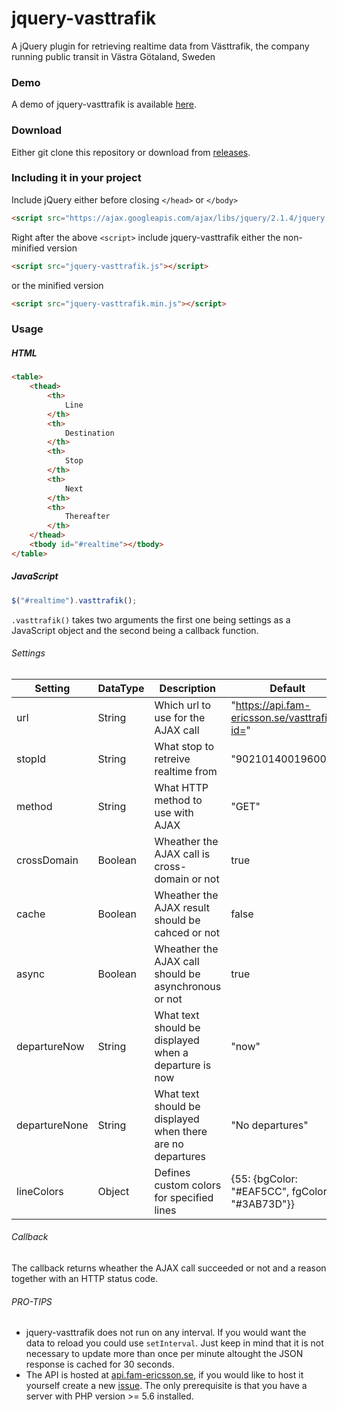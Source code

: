 # jquery-vasttrafik
A jQuery plugin for retrieving realtime data from Västtrafik, the company running public transit in Västra Götaland, Sweden

### Demo
A demo of jquery-vasttrafik is available [here](https://joel.f-eri.cf/ITG-Infoskarm).

### Download
Either git clone this repository or download from [releases](https://github.com/itggot-joel-eriksson/jquery-vasttrafik/releases).

### Including it in your project
Include jQuery either before closing `</head>` or `</body>`
```html
<script src="https://ajax.googleapis.com/ajax/libs/jquery/2.1.4/jquery.min.js"></script>
```
Right after the above `<script>` include jquery-vasttrafik either the non-minified version
```html
<script src="jquery-vasttrafik.js"></script>
```
or the minified version
```html
<script src="jquery-vasttrafik.min.js"></script>
```

### Usage

##### HTML
```html
<table>
    <thead>
        <th>
            Line
        </th>
        <th>
            Destination
        </th>
        <th>
            Stop
        </th>
        <th>
            Next
        </th>
        <th>
            Thereafter
        </th>
    </thead>
    <tbody id="#realtime"></tbody>
</table>
```
##### JavaScript
```javascript
$("#realtime").vasttrafik();
```

`.vasttrafik()` takes two arguments the first one being settings as a JavaScript object and the second being a callback function.

###### Settings
| Setting       | DataType  | Description                                                   | Default                                           |
|---------------|-----------|---------------------------------------------------------------|---------------------------------------------------|
| url           | String    | Which url to use for the AJAX call                            | "https://api.fam-ericsson.se/vasttrafik/?id="     |
| stopId        | String    | What stop to retreive realtime from                           | "9021014001960000"                                |
| method        | String    | What HTTP method to use with AJAX                             | "GET"                                             |
| crossDomain   | Boolean   | Wheather the AJAX call is cross-domain or not                 | true                                              |
| cache         | Boolean   | Wheather the AJAX result should be cahced or not              | false                                             |
| async         | Boolean   | Wheather the AJAX call should be asynchronous or not          | true                                              |
| departureNow  | String    | What text should be displayed when a departure is now         | "now"                                             |
| departureNone | String    | What text should be displayed when there are no departures    | "No departures"                                   |
| lineColors    | Object    | Defines custom colors for specified lines                     | {55: {bgColor: "#EAF5CC", fgColor: "#3AB73D"}}    |

###### Callback
The callback returns wheather the AJAX call succeeded or not and a reason together with an HTTP status code.

###### PRO-TIPS
- jquery-vasttrafik does not run on any interval. If you would want the data to reload you could use `setInterval`. Just keep in mind that it is not necessary to update more than once per minute altought the JSON response is cached for 30 seconds.
- The API is hosted at [api.fam-ericsson.se](https://api.fam-ericsson.se/vasttrafik), if you would like to host it yourself create a new [issue](https://github.com/itggot-joel-eriksson/jquery-vasttrafik/issues). The only prerequisite is that you have a server with PHP version >= 5.6 installed.
